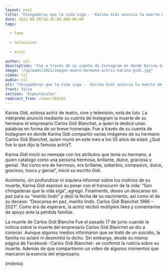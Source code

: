 ```yaml
---
layout: post
title: "Chingaderas que la vida siga -  Karina Gidi anuncia la muerte de su hermano; esto dijo la actriz"
date: 2021-06-26T16:45:00.000-06:00
tags:
  
  - Fama
  
  - television
  
  - actor
  
author: nil
description: "Fue a través de su cuenta de Instagram en donde Karina Gidi compartió varias imágenes de su hermano Carlos Gidi Blanchet, quien murió en este mes a los 55 años de edad. ¿Qué fue lo que dijo la famosa actriz? "
image: "/uploads/2021/images-muere-hermano-actriz-karina-gidi.jpg"
video: nil
audio: nil
alt: "Chingaderas que la vida siga -  Karina Gidi anuncia la muerte de su hermano; esto dijo la actriz"
front: false
section: "Espectáculos"
redirect_from: /news/185262
---
```


Karina Gidi, exitosa actriz de teatro, cine y televisión, está de luto. La intérprete anunció mediante su cuenta de Instagram la muerte de su hermano el empresario Carlos Gidi Blanchet, a quien le dedicó unas palabras en forma de un breve homenaje. Fue a través de su cuenta de Instagram en donde Karina Gidi compartió varias imágenes de su hermano Carlos Gidi Blanchet, quien murió en este mes a los 55 años de edad. ¿Qué fue lo que dijo la famosa actriz?.

Karina Gidi inició su mensaje con los atributos que tenía su hermano, a quien catalogó como una persona hermosa, brillante, dulce, graciosa y genial. “Así como era de hermoso, era brillante, soberbio, compasivo, dulce, gracioso, tosco y genial”, inició su escrito Gidi. 

Asimismo, sin profundizar ni siquiera informar sobre los motivos de su muerte, Karina Gidi expresó su pesar con el transcurrir de la vida: “Son chingaderas que la vida siga”, agregó. Finalmente, deseo un descanso en paz para su “manito lindo” y dejó la fecha de su nacimiento, así como el de su deceso: “Descansa en paz, manito lindo. Carlos Gidi Blanchet 1966 – 2021”.  Como era de esperare, la actriz recibió múltiples likes y comentarios de apoyo ante la pérdida familiar. 

La muerte de Carlos Gidi Blanche Fue el pasado 17 de junio cuando la noticia sobre la muerte del empresario Carlos Gidi Blanchet se dio a conocer. Aunque algunos medios informaron que se trató de un suicidio, la familia no aclaró ni desmintió lo dicho.  Sin embargo, desde su misma página de Facebook -Carlos Gidi Blanchet- se confirmó la noticia sobre su muerte. Además de que compartieron un video de algunos momentos que marcaron la esencia del empresario. 

(milenio)